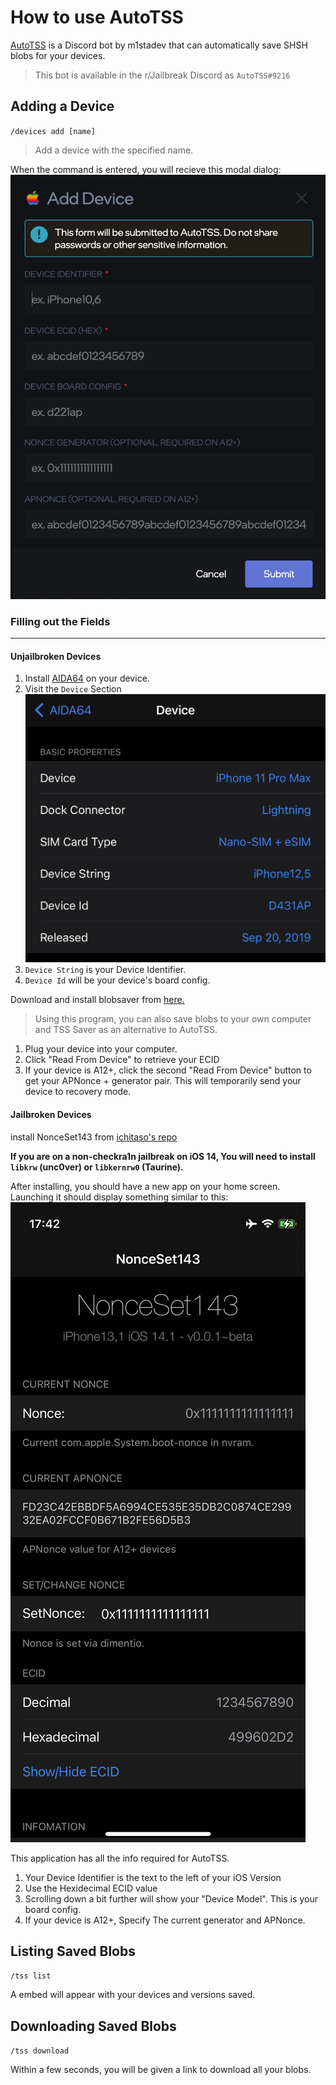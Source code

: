# How to use AutoTSS

[AutoTSS](https://github.com/m1stadev/AutoTSS) is a Discord bot by m1stadev that can automatically save SHSH blobs for your devices. 

> This bot is available in the r/Jailbreak Discord as `AutoTSS#9216`

## Adding a Device

`/devices add [name]`

> Add a device with the specified name.

When the command is entered, you will recieve this modal dialog: 
![modal](assets/autotss/addmodal.png)

### Filling out the Fields
---
#### Unjailbroken Devices

1. Install [AIDA64](https://apps.apple.com/us/app/aida64/id979579523) on your device.
2. Visit the `Device` Section ![aida 64 screenshot](assets/autotss/aida64device.jpeg)
3. `Device String` is your Device Identifier.
4. `Device Id` will be your device's board config.

Download and install blobsaver from [here.](https://github.com/airsquared/blobsaver/releases)

> Using this program, you can also save blobs to your own computer and TSS Saver as an alternative to AutoTSS.

1. Plug your device into your computer.
2. Click "Read From Device" to retrieve your ECID
3. If your device is A12+, click the second "Read From Device" button to get your APNonce + generator pair. This will temporarily send your device to recovery mode.

#### Jailbroken Devices

install NonceSet143 from [ichitaso's repo](https://cydia.ichitaso.com)

**If you are on a non-checkra1n jailbreak on iOS 14, You will need to install `libkrw` (unc0ver) or `libkernrw0` (Taurine).**

After installing, you should have a new app on your home screen. Launching it should display something similar to this: ![](assets/autotss/nonceset143.png) 

This application has all the info required for AutoTSS.
1. Your Device Identifier is the text to the left of your iOS Version
2. Use the Hexidecimal ECID value
3. Scrolling down a bit further will show your "Device Model". This is your board config.
4. If your device is A12+, Specify The current generator and APNonce.


## Listing Saved Blobs

`/tss list`

A embed will appear with your devices and versions saved.

## Downloading Saved Blobs

`/tss download`

Within a few seconds, you will be given a link to download all your blobs.